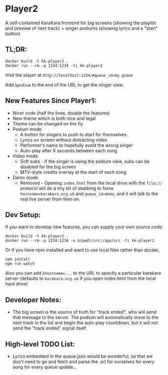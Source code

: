 # Player2

A self-contained KaraKara frontend for big screens (showing the
playlist and preview of next track) + singer podiums (showing
lyrics and a "start" button)

## TL;DR:

```
docker build -t kk-player2 .
docker run --rm -p 1234:1234 -ti kk-player2
```

Visit the player at
`http://localhost:1234/#queue_id=my_queue`

Add `&podium` to the end of the URL to get the singer view.

## New Features Since Player1:

- Nicer code (half the lines, double the features)
- New theme which is both nice and legal
- Theme can be changed on the fly
- Podium mode
  - A button for singers to push to start for themselves
  - Lyrics on screen without distracting video
  - Performer's name to hopefully avoid the wrong singer
  - Auto-play after X seconds between each song
- Video mode
  - Soft subs - if the singer is using the podium view, subs
    can be disabled for the big screen
  - MTV-style credits overlay at the start of each song
- Demo mode
  - Removed - Opening `index.html` from the local drive with
    the `file://` protocol will do a tiny bit of stubbing to
    force `hostname=karakara.org.uk` and `queue_id=demo`,
    and it will talk to the real live server from then on.

## Dev Setup:

If you want to develop new features, you can supply your own source code:

```
docker build -t kk-player2 .
docker run --rm -p 1234:1234 -v $(pwd)/src:/app/src -ti kk-player2
```

Or if you have npm installed and want to use local files rather than docker,

```
npm install
npm run watch
```

Also you can add `&hostname=...` to the URL to specify a
particular karakara server (defaults to `karakara.org.uk` if
you open index.html from the local hard drive)

## Developer Notes:

- The big screen is the source of truth for "track ended",
  who will send that message to the server. The podium will
  automatically move to the next track in the list and
  begin the auto-play countdown, but it will not send the
  "track ended" signal itself.

## High-level TODO List:

- Lyrics embedded in the queue.json would be wonderful, so
  that we don't need to go and fetch and parse the .srt for
  ourselves for every song for every queue update...
